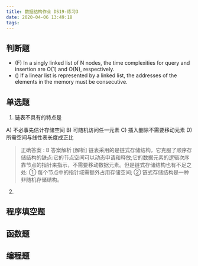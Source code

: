 ```yaml
---
title: 数据结构作业 DS19-练习3
date: 2020-04-06 13:49:18
tags:
---
```

## 判断题
- (F) In a singly linked list of N nodes, the time complexities for query and insertion are O(1) and O(N), respectively.
- () If a linear list is represented by a linked list, the addresses of the elements in the memory must be consecutive. 

## 单选题
1. 链表不具有的特点是

A) 不必事先估计存储空间 
B) 可随机访问任一元素
C) 插入删除不需要移动元素 
D) 所需空间与线性表长度成正比 
> 正确答案 : B
> 答案解析
> [解析] 链表采用的是链式存储结构，它克服了顺序存储结构的缺点:它的节点空间可以动态申请和释放;它的数据元素的逻辑次序靠节点的指针来指示，不需要移动数据元素。但是链式存储结构也有不足之处:
> ① 每个节点中的指针域需额外占用存储空间;
> ② 链式存储结构是一种非随机存储结构。

2. 
## 程序填空题

## 函数题

## 编程题